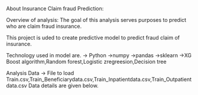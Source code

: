 About Insurance Claim fraud Prediction:



Overview of analysis: The goal of this analysis serves purposes to predict who are claim fraud insurance. 

This project is uded to create predictive model to predict fraud claim of insurance.

Technology used in model are. -> Python ->numpy ->pandas ->sklearn ->XG Boost algorithm,Random forest,Logistic zregreesion,Decision tree

Analysis Data -> File to load Train.csv,Train_Beneficiarydata.csv,Train_Inpatientdata.csv,Train_Outpatientdata.csv Data details are given below.



